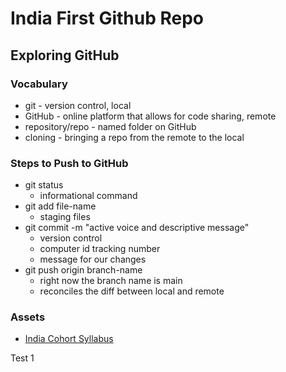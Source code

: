 # India First Github Repo

## Exploring GitHub

### Vocabulary
- git - version control, local
- GitHub - online platform that allows for code sharing, remote
- repository/repo - named folder on GitHub
- cloning - bringing a repo from the remote to the local

### Steps to Push to GitHub
- git status
  - informational command
- git add file-name
  - staging files
- git commit -m "active voice and descriptive message"
  - version control
  - computer id tracking number
  - message for our changes
- git push origin branch-name
  - right now the branch name is main
  - reconciles the diff between local and remote

### Assets
- [India Cohort Syllabus](https://github.com/learn-academy-2023-india/syllabus)

Test 1
